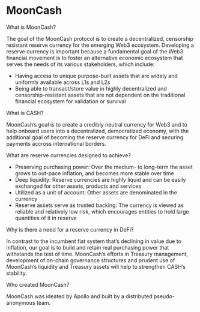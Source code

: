 # MoonCash

What is MoonCash?

The goal of the MoonCash protocol is to create a decentralized, censorship resistant reserve currency for the emerging Web3 ecosystem. Developing a reserve currency is important because a fundamental goal of the Web3 financial movement is to foster an alternative economic ecosystem that serves the needs of its various stakeholders, which include:

- Having access to unique purpose-built assets that are widely and uniformly available across L1s and L2s
- Being able to transact/store value in highly decentralized and censorship-resistant assets that are not dependent on the traditional financial ecosystem for validation or survival

What is CASH?

MoonCash’s goal is to create a credibly neutral currency for Web3 and to help onboard users into a decentralized, democratized economy, with the additional goal of becoming the reserve currency for DeFi and securing payments accross international borders.

What are reserve currencies designed to achieve?

- Preserving purchasing power: Over the medium- to long-term the asset grows to out-pace inflation, and becomes more stable over time
- Deep liquidity: Reserve currencies are highly liquid and can be easily exchanged for other assets, products and services
- Utilized as a unit of account: Other assets are denominated in the currency
- Reserve assets serve as trusted backing: The currency is viewed as reliable and relatively low risk, which encourages entities to hold large quantities of it in reserve

Why is there a need for a reserve currency in DeFi?

In contrast to the incumbent fiat system that’s declining in value due to inflation, our goal is to build and retain real purchasing power that withstands the test of time. MoonCash’s efforts in Treasury management, development of on-chain governance structures and prudent use of MoonCash’s liquidity and Treasury assets will help to strengthen CASH’s stability.

Who created MoonCash?

MoonCash was ideated by Apollo and built by a distributed pseudo-anonymous team.
